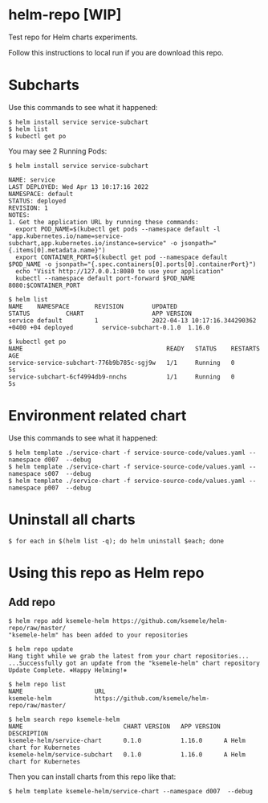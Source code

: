# helm-repo [WIP]
Test repo for Helm charts experiments.

Follow this instructions to local run if you are download this repo.

# Subcharts
Use this commands to see what it happened:

```
$ helm install service service-subchart
$ helm list
$ kubectl get po
```
You may see 2 Running Pods:
```
$ helm install service service-subchart

NAME: service
LAST DEPLOYED: Wed Apr 13 10:17:16 2022
NAMESPACE: default
STATUS: deployed
REVISION: 1
NOTES:
1. Get the application URL by running these commands:
  export POD_NAME=$(kubectl get pods --namespace default -l "app.kubernetes.io/name=service-subchart,app.kubernetes.io/instance=service" -o jsonpath="{.items[0].metadata.name}")
  export CONTAINER_PORT=$(kubectl get pod --namespace default $POD_NAME -o jsonpath="{.spec.containers[0].ports[0].containerPort}")
  echo "Visit http://127.0.0.1:8080 to use your application"
  kubectl --namespace default port-forward $POD_NAME 8080:$CONTAINER_PORT

$ helm list
NAME    NAMESPACE       REVISION        UPDATED                                 STATUS          CHART                   APP VERSION
service default         1               2022-04-13 10:17:16.344290362 +0400 +04 deployed        service-subchart-0.1.0  1.16.0

$ kubectl get po
NAME                                        READY   STATUS    RESTARTS   AGE
service-service-subchart-776b9b785c-sgj9w   1/1     Running   0          5s
service-subchart-6cf4994db9-nnchs           1/1     Running   0          5s
```

# Environment related chart
Use this commands to see what it happened:
```
$ helm template ./service-chart -f service-source-code/values.yaml --namespace d007  --debug
$ helm template ./service-chart -f service-source-code/values.yaml --namespace s007  --debug
$ helm template ./service-chart -f service-source-code/values.yaml --namespace p007  --debug
```

# Uninstall all charts
```
$ for each in $(helm list -q); do helm uninstall $each; done
```

# Using this repo as Helm repo

## Add repo
```
$ helm repo add ksemele-helm https://github.com/ksemele/helm-repo/raw/master/ 
"ksemele-helm" has been added to your repositories

$ helm repo update
Hang tight while we grab the latest from your chart repositories...
...Successfully got an update from the "ksemele-helm" chart repository
Update Complete. ⎈Happy Helming!⎈

$ helm repo list
NAME                	URL                                               
ksemele-helm        	https://github.com/ksemele/helm-repo/raw/master/

$ helm search repo ksemele-helm
NAME                         	CHART VERSION	APP VERSION	DESCRIPTION                
ksemele-helm/service-chart   	0.1.0        	1.16.0     	A Helm chart for Kubernetes
ksemele-helm/service-subchart	0.1.0        	1.16.0     	A Helm chart for Kubernetes
```
Then you can install charts from this repo like that:
```
$ helm template ksemele-helm/service-chart --namespace d007  --debug
```